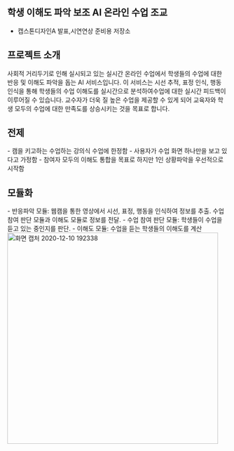 ## 학생 이해도 파악 보조 AI 온라인 수업 조교

- 캡스톤디자인A 발표,시연연상 준비용 저장소

<h2>프로젝트 소개</h2>
사회적 거리두기로 인해 실시되고 있는 실시간 온라인 수업에서 학생들의 수업에 대한 반응 및 이해도 파악을 돕는 AI 서비스입니다.
이 서비스는 시선 추적, 표정 인식, 행동 인식을 통해 학생들의 수업 이해도를 실시간으로 분석하여수업에 대한 실시간 피드백이 이루어질 수 있습니다. 
교수자가 더욱 질 높은 수업을 제공할 수 있게 되어 교육자와 학생 모두의 수업에 대한 만족도를 상승시키는 것을 목표로 합니다.

<h2>전제</h2>
- 캠을 키고하는 수업하는 강의식 수업에 한정함
- 사용자가 수업 화면 하나만을 보고 있다고 가정함
- 참여자 모두의 이해도 통합을 목표로 하지만 1인 상황파악을 우선적으로 시작함

<h2>모듈화</h2>
- 반응파악 모듈: 웹캠을 통한 영상에서 시선, 표정, 행동을 인식하여 정보를 추출. 수업 참여 판단 모듈과 이해도 모듈로 정보를 전달.
- 수업 참여 판단 모듈: 학생들이 수업을 듣고 있는 중인지를 판단.
- 이해도 모듈: 수업을 듣는 학생들의 이해도를 계산
<div>
  <img width="481" alt="화면 캡처 2020-12-10 192338" src="https://user-images.githubusercontent.com/63234878/101759671-3ab59080-3b1d-11eb-8b00-f3dcfca10b66.png">
</div>
